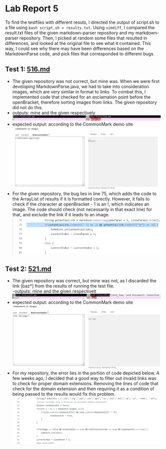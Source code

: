 # Lab Report 5

To find the testfiles with different resuts, I directed the output of script.sh to a file using ```bash script.sh > results.txt```. Using ```vimdiff```, I compared the result.txt files of the given markdown-parser repository and my markdown-parser repository. Then, I picked at random some files that resulted in differences, and looked at the original file to see what it contained. This way, I could see why there may have been differences based on the MarkdownParse code, and pick files that corresponded to different bugs. 

## Test 1: [516.md](https://github.com/nidhidhamnani/markdown-parser/blob/main/test-files/516.md) <br>
- The given repository was not correct, but mine was. When we were first developing MarkdownParse.java, we had to take into consideration images, which are very similar in format to links. To combat this, I implemented code that checked for an exclamation point before the openBracket, therefore sorting images from links. The given repository did not do this.
- outputs: mine and the given respectively <br> 
![Image](516-outputs.jpg) <br>
- expected output: according to the CommonMark demo site <br>
![Image](516-expected.jpg) <br>
- For the given repository, the bug lies in line 75, which adds the code to the ArrayList of results if it is formatted corectly. However, it fails to check if the character at openBracket - 1 is an !, which indicates an image. The code should check (not necessarily in that exact line) for that, and exclude the link if it leads to an image. <br>
![Image](1-bug.jpg) <br>

## Test 2: [521.md](https://github.com/nidhidhamnani/markdown-parser/blob/main/test-files/521.md) <br>
- The given repository was correct, but mine was not, as I discarded the link [baz*] from the results of running the test file. <br>
-outputs: mine and the given respectivelt <br>
![Image](521-outputs.jpg)<br>
- expected output: according to the CommonMark demo site <br>
![Image](521-expected.jpg)<br>
- For my repository, the error lies in the portion of code depicted below. A few weeks ago, I decided that a good way to filter out invalid links was to check for proper domain extensions. Removing the lines of code that check for the domain extension and then requiring it as a condition of being passed to the results would fix this problem.<br>
![Image](2-bug.jpg)<br>
